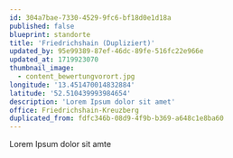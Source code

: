 ```yaml
---
id: 304a7bae-7330-4529-9fc6-bf18d0e1d18a
published: false
blueprint: standorte
title: 'Friedrichshain (Dupliziert)'
updated_by: 95e99389-87ef-46dc-89fe-516fc22e966e
updated_at: 1719923070
thumbnail_image:
  - content_bewertungvorort.jpg
longitude: '13.451470014832884'
latitude: '52.510439993984654'
description: 'Lorem Ipsum dolor sit amet'
office: Friedrichshain-Kreuzberg
duplicated_from: fdfc346b-08d9-4f9b-b369-a648c1e8ba60
---
```

Lorem Ipsum dolor sit amte